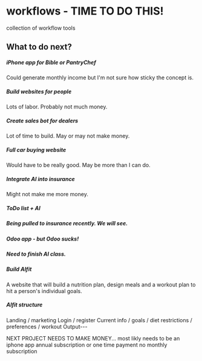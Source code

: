 # workflows - TIME TO DO THIS!
collection of workflow tools


## What to do next?
##### iPhone app for Bible or PantryChef
Could generate monthly income but I'm not sure how sticky the concept is.
##### Build websites for people
Lots of labor.  Probably not much money.
##### Create sales bot for dealers
Lot of time to build.  May or may not make money.
##### Full car buying website 
Would have to be really good.  May be more than I can do.
##### Integrate AI into insurance
Might not make me more money.
##### ToDo list + AI

##### Being pulled to insurance recently.  We will see.


##### Odoo app - but Odoo sucks!

#####  Need to finish AI class.

##### Build AIfit 
A website that will build a nutrition plan, design meals and a workout plan to hit a person's individual goals.

##### AIfit structure
Landing / marketing
Login / register
Current info / goals / diet restrictions / preferences / workout
Output---

NEXT PROJECT NEEDS TO MAKE MONEY...
most likly needs to be an iphone app
annual subscription or one time payment no monthly subscription
